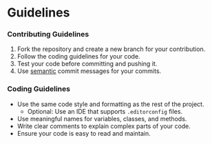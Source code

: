 # Guidelines

### Contributing Guidelines

1. Fork the repository and create a new branch for your contribution.
2. Follow the coding guidelines for your code.
3. Test your code before committing and pushing it.
4. Use [semantic](https://gist.github.com/joshbuchea/6f47e86d2510bce28f8e7f42ae84c716) commit messages for your commits.

### Coding Guidelines

* Use the same code style and formatting as the rest of the project.
  * Optional: Use an IDE that supports `.editorconfig` files.
* Use meaningful names for variables, classes, and methods.
* Write clear comments to explain complex parts of your code.
* Ensure your code is easy to read and maintain.
